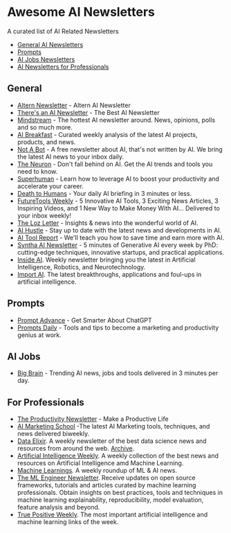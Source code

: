 Awesome AI Newsletters
======================

A curated list of AI Related Newsletters

- [General AI Newsletters](#general)
- [Prompts](#prompts)
- [AI Jobs Newsletters](#ai-jobs)
- [AI Newsletters for Professionals](#for-professionals)


General
--------

- [Altern Newsletter](http://newsletter.altern.ai) - Altern AI Newsletter
- [There's an AI Newsletter](https://newsletter.theresanai.com) - The Best AI Newsletter
- [Mindstream](https://mindstream.news?ref=altern.ai) - The hottest AI newsletter around. News, opinions, polls and so much more.
- [AI Breakfast](https://aibreakfast.beehiiv.com/?ref=altern.ai) - Curated weekly analysis of the latest AI projects, products, and news.
- [Not A Bot](https://www.notabot.tech/?ref=altern.ai) - A free newsletter about AI, that's not written by AI. We bring the latest AI news to your inbox daily.
- [The Neuron](https://theneurondaily.com/subscribe?ref=altern.ai) - Don't fall behind on AI. Get the AI trends and tools you need to know. 
- [Superhuman](https://www.joinsuperhuman.ai/subscribe?ref=altern.ai) - Learn how to leverage AI to boost your productivity and accelerate your career.
- [Death to Humans](https://deathtohumans.beehiiv.com/?ref=altern.ai) - Your daily AI briefing in 3 minutes or less.
- [FutureTools Weekly](https://futuretools.beehiiv.com/subscribe?ref=altern.ai) - 5 Innovative AI Tools, 3 Exciting News Articles, 3 Inspiring Videos, and 1 New Way to Make Money With AI... Delivered to your inbox weekly!
- [The Loz Letter](https://www.loz.ai/subscribe?ref=altern.ai) - Insights & news into the wonderful world of AI.
- [AI Hustle](https://aihustle.beehiiv.com/?ref=altern.ai) - Stay up to date with the latest news and developments in AI.
- [AI Tool Report](https://aitoolreport.beehiiv.com/subscribe?ref=altern.ai) - We'll teach you how to save time and earn more with AI. 
- [Syntha AI Newsletter](https://syntha.ai/?ref=altern.ai) - 5 minutes of Generative AI every week by PhD: cutting-edge techniques, innovative startups, and practical applications.
- [Inside AI](https://inside.com/ai?ref=altern.ai). Weekly newsletter bringing you the latest in Artificial Intelligence, Robotics, and Neurotechnology.
- [Import AI](https://twitter.us13.list-manage.com/subscribe?u=67bd06787e84d73db24fb0aa5&id=6c9d98ff2c). The latest breakthroughs, applications and foul-ups in artificial intelligence. 


Prompts
--------

- [Prompt Advance](https://promptadvance.club/) - Get Smarter About ChatGPT
- [Prompts Daily](https://www.neatprompts.com/subscribe?ref=altern.ai) - Tools and tips to become a marketing and productivity genius at work.


AI Jobs
--------

- [Big Brain](https://www.bigbraindaily.com/subscribe?ref=altern.ai) - Trending AI news, jobs and tools delivered in 3 minutes per day.


For Professionals
--------

- [The Productivity Newsletter](https://newsletter.productivity.directory) - Make a Productive Life
- [AI Marketing School](https://aimarketingschool.beehiiv.com/?ref=altern.ai) -The latest AI Marketing tools, techniques, and news delivered biweekly.
- [Data Elixir](https://dataelixir.com/?ref=altern.ai). A weekly newsletter of the best data science news and resources from around the web. [Archive](https://dataelixir.com/newsletters/).
- [Artificial Intelligence Weekly](http://aiweekly.co/?ref=altern.ai). A weekly collection of the best news and resources on Artificial Intelligence amd Machine Learning.
- [Machine Learnings](http://subscribe.machinelearnings.co/?ref=altern.ai). A weekly roundup of ML & AI news.
- [The ML Engineer Newsletter](https://ethical.institute/mle.html?ref=altern.ai). Receive updates on open source frameworks, tutorials and articles curated by machine learning professionals. Obtain insights on best practices, tools and techniques in machine learning explainability, reproducibility, model evaluation, feature analysis and beyond.
- [True Positive Weekly](https://aiweekly.substack.com/?ref=altern.ai). The most important artificial intelligence and machine learning links of the week.


